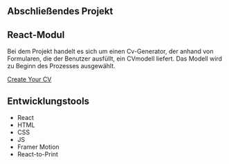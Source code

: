 ## Abschließendes Projekt 
## React-Modul


Bei dem Projekt handelt es sich um einen Cv-Generator, der anhand von Formularen, die der Benutzer ausfüllt, ein  CVmodell liefert. 
Das Modell wird zu Beginn des Prozesses ausgewählt. 

<a href="https://github.com/Jackeline-Matos/Lebenslauf/tree/main/lebenslauf/projektFotos-Readme">
Create Your CV
</a>

## Entwicklungstools
* React
* HTML
* CSS
* JS
* Framer Motion
* React-to-Print
